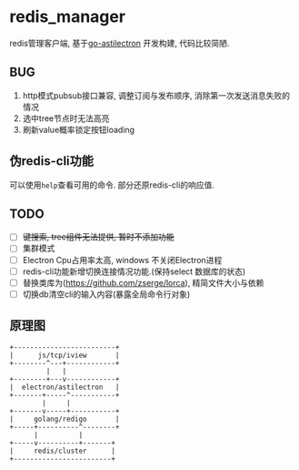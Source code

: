 # redis_manager #
redis管理客户端,  基于[go-astilectron](https://github.com/asticode/go-astilectron.git) 开发构建, 代码比较简陋.

## BUG ##
1. http模式pubsub接口兼容, 调整订阅与发布顺序, 消除第一次发送消息失败的情况
2. 选中tree节点时无法高亮
3. 刷新value概率锁定按钮loading

## 伪redis-cli功能 ##
可以使用`help`查看可用的命令. 部分还原redis-cli的响应值.

## TODO ##
- [ ] ~~键搜索, tree组件无法提供, 暂时不添加功能~~
- [ ] 集群模式
- [ ] Electron Cpu占用率太高, windows 不关闭Electron进程
- [ ] redis-cli功能新增切换连接情况功能.(保持select 数据库的状态)
- [ ] 替换类库为(https://github.com/zserge/lorca), 精简文件大小与依赖
- [ ] 切换db清空cli的输入内容(暴露全局命令行对象)
## 原理图 ##
```
+-------------------------+
|      js/tcp/iview       |
+--------^---+------------+
         |   |
+--------+---v------------+
|  electron/astilectron   |
+-------+-----^-----------+
        |     |
+-------v-----+-----------+
|     golang/redigo       |
+-----+----------^--------+
      |          |
+-----v----------+-------+
|     redis/cluster      |
+------------------------+
```
